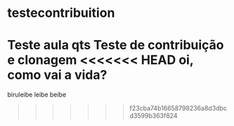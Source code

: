 # testecontribuition
Teste aula qts
  Teste de contribuição e clonagem
<<<<<<< HEAD
oi, como vai a vida?
=======


  biruleibe leibe beibe
>>>>>>> f23cba74b16658798236a8d3dbcd3599b363f824

